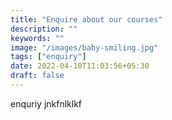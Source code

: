```yaml
---
title: "Enquire about our courses"
description: ""
keywords: ""
image: "/images/baby-smiling.jpg"
tags: ["enquiry"]
date: 2022-04-10T11:03:56+05:30
draft: false
---
```


enquriy jnkfnlklkf